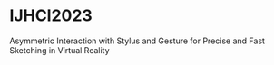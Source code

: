 # IJHCI2023
Asymmetric Interaction with Stylus and Gesture for Precise and Fast Sketching in Virtual Reality
